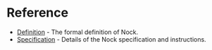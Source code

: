 # Reference

- [Definition](language/nock/reference/definition) - The formal definition of Nock.
- [Specification](language/nock/reference/specification) - Details of the Nock specification and instructions.
